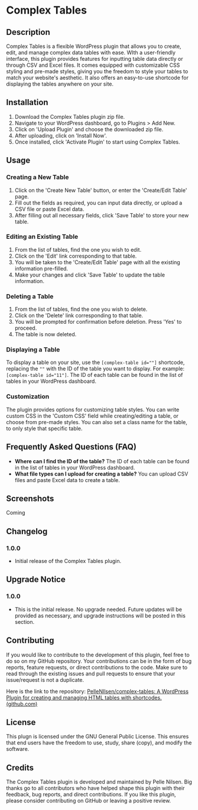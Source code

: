 # Complex Tables

## Description

Complex Tables is a flexible WordPress plugin that allows you to create, edit, and manage complex data tables with ease. WIth a user-friendly interface, this plugin provides features for inputting table data directly or through CSV and Excel files. It comes equipped with customizable CSS styling and pre-made styles, giving you the freedom to style your tables to match your website's aesthetic. It also offers an easy-to-use shortcode for displaying the tables anywhere on your site.



## Installation

1. Download the Complex Tables plugin zip file.
2. Navigate to your WordPress dashboard, go to Plugins > Add New.
3. Click on 'Upload Plugin' and choose the downloaded zip file.
4. After uploading, click on 'Install Now'.
5. Once installed, click 'Activate Plugin' to start using Complex Tables.


## Usage

### Creating a New Table

1. Click on the 'Create New Table' button, or enter the 'Create/Edit Table' page.
2. Fill out the fields as required, you can input data directly, or upload a CSV file or paste Excel data.
3. After filling out all necessary fields, click 'Save Table' to store your new table.

### Editing an Existing Table

1. From the list of tables, find the one you wish to edit.
2. Click on the 'Edit' link corresponding to that table.
3. You will be taken to the 'Create/Edit Table' page with all the existing information pre-filled.
4. Make your changes and click 'Save Table' to update the table information.

### Deleting a Table

1. From the list of tables, find the one you wish to delete.
2. Click on the 'Delete' link corresponding to that table.
3. You will be prompted for confirmation before deletion. Press 'Yes' to proceed.
4. The table is now deleted.

### Displaying a Table

To display a table on your site, use the `[complex-table id=""]` shortcode, replacing the `""` with the ID of the table you want to display. For example: `[complex-table id="11"]`. The ID of each table can be found in the list of tables in your WordPress dashboard.

### Customization

The plugin provides options for customizing table styles. You can write custom CSS in the 'Custom CSS' field while creating/editing a table, or choose from pre-made styles. You can also set a class name for the table, to only style that specific table.


## Frequently Asked Questions (FAQ)

* **Where can I find the ID of the table?**
  The ID of each table can be found in the list of tables in your WordPress dashboard.
* **What file types can I upload for creating a table?**
  You can upload CSV files and paste Excel data to create a table.


## Screenshots

Coming


## Changelog

### 1.0.0

* Initial release of the Complex Tables plugin.


## Upgrade Notice

### 1.0.0

* This is the initial release. No upgrade needed. Future updates will be provided as necessary, and upgrade instructions will be posted in this section.


## Contributing

If you would like to contribute to the development of this plugin, feel free to do so on my GitHub repository. Your contributions can be in the form of bug reports, feature requests, or direct contributions to the code. Make sure to read through the existing issues and pull requests to ensure that your issue/request is not a duplicate.

Here is the link to the repository: [PelleNIlsen/complex-tables: A WordPress Plugin for creating and managing HTML tables with shortcodes. (github.com)](https://github.com/PelleNIlsen/complex-tables)


## License

This plugn is licensed under the GNU General Public License. This ensures that end users have the freedom to use, study, share (copy), and modify the software.


## Credits

The Complex Tables plugin is developed and maintained by Pelle Nilsen. Big thanks go to all contributors who have helped shape this plugin with their feedback, bug reports, and direct contributions. If you like this plugin, please consider contributing on GitHub or leaving a positive review.
